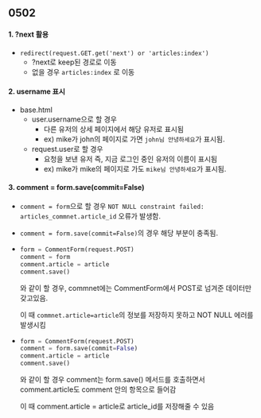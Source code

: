 ## 0502

#### 1. ?next 활용

- `redirect(request.GET.get('next') or 'articles:index')`
  - ?next로 keep된 경로로 이동
  - 없을 경우 `articles:index` 로 이동



#### 2. username 표시

- base.html
  - user.username으로 할 경우
    - 다른 유저의 상세 페이지에서 해당 유저로 표시됨
    - ex) mike가 john의 페이지로 가면 `john님 안녕하세요`가 표시됨.
  - request.user로 할 경우
    - 요청을 보낸 유저 즉, 지금 로그인 중인 유저의 이름이 표시됨
    - ex) mike가 mike의 페이지로 가도 `mike님 안녕하세요`가 표시됨.



#### 3. comment = form.save(commit=False)

- `comment = form`으로 할 경우 `NOT NULL constraint failed: articles_commnet.article_id` 오류가 발생함.

- `comment = form.save(commit=False)`의 경우 해당 부분이 충족됨.

- ```python
  form = CommentForm(request.POST)
  comment = form
  comment.article = article
  comment.save()
  ```

  와 같이 할 경우, commnet에는 CommentForm에서 POST로 넘겨준 데이터만 갖고있음.

  이 때 `commnet.article=article`의 정보를 저장하지 못하고 NOT NULL 에러를 발생시킴

- ```python
  form = CommentForm(request.POST)
  comment = form.save(commit=False)
  comment.article = article
  comment.save()
  ```

  와 같이 할 경우 comment는 form.save() 메서드를 호출하면서 comment.article도 comment 안의 항목으로 들어감

  이 때 comment.article = article로 article_id를 저장해줄 수 있음